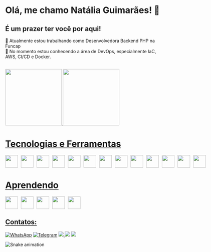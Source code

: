 # Olá, me chamo Natália Guimarães! :wave:
## É um prazer ter você por aqui! 

🔭 Atualmente estou trabalhando como Desenvolvedora Backend PHP na Funcap<br>
🌱 No momento estou conhecendo a área de DevOps, especialmente IaC, AWS, CI/CD e Docker.

<br>

<div>
<a href="https://github.com/natalia284">
<img loading="lazy" height="180em" src="https://github-readme-stats.vercel.app/api/top-langs/?username=natalia284&layout=compact&langs_count=7&theme=dracula"/>
<img loading="lazy" height="180em" src="https://github-readme-stats.vercel.app/api?username=natalia284&show_icons=true&theme=dracula&include_all_commits=true&count_private=true"/>
</div>


# Tecnologias e Ferramentas

<div style="display: flex; gap: 10px;">
    <img src="https://cdn.jsdelivr.net/gh/devicons/devicon@latest/icons/git/git-original.svg" width="40" height="40"/>
    <img src="https://cdn.jsdelivr.net/gh/devicons/devicon@latest/icons/php/php-original.svg" width="40" height="40"/>
    <img src="https://cdn.jsdelivr.net/gh/devicons/devicon@latest/icons/composer/composer-original.svg" width="40" height="40"/>
    <img src="https://cdn.jsdelivr.net/gh/devicons/devicon@latest/icons/laravel/laravel-original.svg" width="40" height="40"/>
    <img src="https://cdn.jsdelivr.net/gh/devicons/devicon@latest/icons/linux/linux-original.svg" width="40" height="40"/>
    <img src="https://cdn.jsdelivr.net/gh/devicons/devicon@latest/icons/postman/postman-original.svg" width="40" height="40"/>
    <img src="https://cdn.jsdelivr.net/gh/devicons/devicon@latest/icons/arduino/arduino-original.svg" width="40" height="40"/>
    <img src="https://cdn.jsdelivr.net/gh/devicons/devicon@latest/icons/cplusplus/cplusplus-original.svg" width="40" height="40" />
    <img src="https://cdn.jsdelivr.net/gh/devicons/devicon@latest/icons/java/java-original.svg" width="40" height="40" />
    <img src="https://cdn.jsdelivr.net/gh/devicons/devicon@latest/icons/json/json-original.svg" width="40" height="40"  />
    <img src="https://cdn.jsdelivr.net/gh/devicons/devicon@latest/icons/mysql/mysql-original.svg" width="40" height="40"  />
    <img src="https://cdn.jsdelivr.net/gh/devicons/devicon@latest/icons/python/python-original.svg" width="40" height="40"  />
    <img src="https://cdn.jsdelivr.net/gh/devicons/devicon@latest/icons/vscode/vscode-original.svg" width="40" height="40" />
</div>

# Aprendendo

<div style="display: flex; gap: 10px;">
    <img src="https://cdn.jsdelivr.net/gh/devicons/devicon@latest/icons/amazonwebservices/amazonwebservices-original-wordmark.svg" width="40" height="40"/>
    <img src="https://cdn.jsdelivr.net/gh/devicons/devicon@latest/icons/docker/docker-original.svg" width="40" height="40"/>
    <img src="https://cdn.jsdelivr.net/gh/devicons/devicon@latest/icons/githubactions/githubactions-original.svg" width="40" height="40"/>
    <img src="https://cdn.jsdelivr.net/gh/devicons/devicon@latest/icons/terraform/terraform-original.svg" width="40" height="40"/>
    <img src="https://cdn.jsdelivr.net/gh/devicons/devicon@latest/icons/ansible/ansible-original.svg" width="40" height="40"/>
</div>

## Contatos:

<div>
    <a href="https://wa.me/+5584986365690" target="_blank"><img loading="lazy" src="https://img.shields.io/badge/-WhatsApp-25D366?style=for-the-badge&logo=whatsapp&logoColor=white" alt="WhatsApp"></a>
    <a href="https://t.me/natalia_gui" target="_blank"><img loading="lazy" src="https://img.shields.io/badge/-Telegram-2CA5E0?style=for-the-badge&logo=telegram&logoColor=white" alt="Telegram"></a>
    <a href="https://www.instagram.com/natalia_guimaraes9/" target="_blank"><img loading="lazy" src="https://img.shields.io/badge/-Instagram-%23E4405F?style=for-the-badge&logo=instagram&logoColor=white" target="_blank"</a>
    <a href = "mailto:nataliagui284@gmail.com"><img loading="lazy" src="https://img.shields.io/badge/Gmail-D14836?style=for-the-badge&logo=gmail&logoColor=white" target="_blank"></a>
    <a href="https://www.linkedin.com/in/natalia--guimaraes/" target="_blank"><img loading="lazy" src="https://img.shields.io/badge/-LinkedIn-%230077B5?style=for-the-badge&logo=linkedin&logoColor=white" target="_blank"></a>   
</div>

![Snake animation](https://github.com/natalia284/natalia284/blob/output/github-contribution-grid-snake.svg)



 

          
